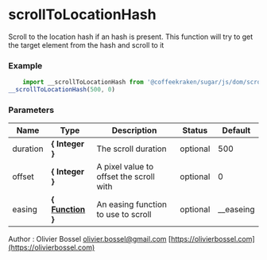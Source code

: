 # scrollToLocationHash

Scroll to the location hash if an hash is present.
This function will try to get the target element from the hash and scroll to it


### Example
```js
	import __scrollToLocationHash from '@coffeekraken/sugar/js/dom/scrollToLocationHash'
__scrollToLocationHash(500, 0)
```

### Parameters
Name  |  Type  |  Description  |  Status  |  Default
------------  |  ------------  |  ------------  |  ------------  |  ------------
duration  |  **{ Integer }**  |  The scroll duration  |  optional  |  500
offset  |  **{ Integer }**  |  A pixel value to offset the scroll with  |  optional  |  0
easing  |  **{ [Function](https://developer.mozilla.org/fr/docs/Web/JavaScript/Reference/Objets_globaux/Function) }**  |  An easing function to use to scroll  |  optional  |  __easeing

Author : Olivier Bossel [olivier.bossel@gmail.com](mailto:olivier.bossel@gmail.com) [https://olivierbossel.com](https://olivierbossel.com)